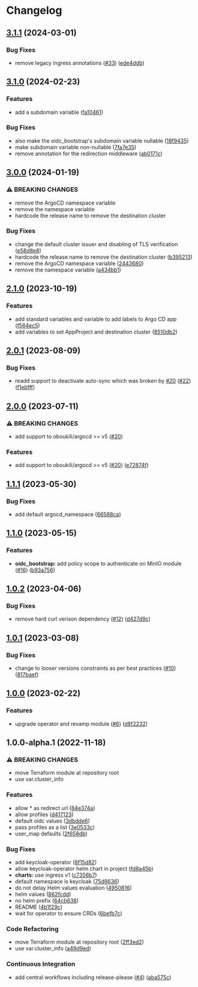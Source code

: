 # Changelog

## [3.1.1](https://github.com/camptocamp/devops-stack-module-keycloak/compare/v3.1.0...v3.1.1) (2024-03-01)


### Bug Fixes

* remove legacy ingress annotations ([#33](https://github.com/camptocamp/devops-stack-module-keycloak/issues/33)) ([ede4ddb](https://github.com/camptocamp/devops-stack-module-keycloak/commit/ede4ddbc27f1f6cb4200efc7cc76183046b3252d))

## [3.1.0](https://github.com/camptocamp/devops-stack-module-keycloak/compare/v3.0.0...v3.1.0) (2024-02-23)


### Features

* add a subdomain variable ([fa10461](https://github.com/camptocamp/devops-stack-module-keycloak/commit/fa1046124e30684155a62d3863b6bbaad8a38672))


### Bug Fixes

* also make the oidc_bootstrap's subdomain variable nullable ([18f9435](https://github.com/camptocamp/devops-stack-module-keycloak/commit/18f94356c2b17dd301c6030a6e34e82a183b6948))
* make subdomain variable non-nullable ([7fa7e35](https://github.com/camptocamp/devops-stack-module-keycloak/commit/7fa7e3570f581f507982e87832952e2a0e147ed2))
* remove annotation for the redirection middleware ([ab0171c](https://github.com/camptocamp/devops-stack-module-keycloak/commit/ab0171cdd29e16fb50bd6fd05ef3c62ebf4e8d93))

## [3.0.0](https://github.com/camptocamp/devops-stack-module-keycloak/compare/v2.1.0...v3.0.0) (2024-01-19)


### ⚠ BREAKING CHANGES

* remove the ArgoCD namespace variable
* remove the namespace variable
* hardcode the release name to remove the destination cluster

### Bug Fixes

* change the default cluster issuer and disabling of TLS verification ([e58d8e8](https://github.com/camptocamp/devops-stack-module-keycloak/commit/e58d8e8271165f252f179228494e150ba35bb785))
* hardcode the release name to remove the destination cluster ([b395213](https://github.com/camptocamp/devops-stack-module-keycloak/commit/b3952132a37c60080fe67632ed8024b56ba0fe1d))
* remove the ArgoCD namespace variable ([2443680](https://github.com/camptocamp/devops-stack-module-keycloak/commit/2443680d96e972fd9f060fe04051ad5b18ec9381))
* remove the namespace variable ([a434bb1](https://github.com/camptocamp/devops-stack-module-keycloak/commit/a434bb185f2a1c7a4a063801555f15df730ea377))

## [2.1.0](https://github.com/camptocamp/devops-stack-module-keycloak/compare/v2.0.1...v2.1.0) (2023-10-19)


### Features

* add standard variables and variable to add labels to Argo CD app ([f564ec5](https://github.com/camptocamp/devops-stack-module-keycloak/commit/f564ec57681d7d5e07044c3435fe1abacac677e6))
* add variables to set AppProject and destination cluster ([8510db2](https://github.com/camptocamp/devops-stack-module-keycloak/commit/8510db2fbc2392f8516488edcead524528bfed2f))

## [2.0.1](https://github.com/camptocamp/devops-stack-module-keycloak/compare/v2.0.0...v2.0.1) (2023-08-09)


### Bug Fixes

* readd support to deactivate auto-sync which was broken by [#20](https://github.com/camptocamp/devops-stack-module-keycloak/issues/20) ([#22](https://github.com/camptocamp/devops-stack-module-keycloak/issues/22)) ([f1ebfff](https://github.com/camptocamp/devops-stack-module-keycloak/commit/f1ebfffa8d6dc22dc296e00cb796eaa68a515dff))

## [2.0.0](https://github.com/camptocamp/devops-stack-module-keycloak/compare/v1.1.1...v2.0.0) (2023-07-11)


### ⚠ BREAKING CHANGES

* add support to oboukili/argocd >= v5 ([#20](https://github.com/camptocamp/devops-stack-module-keycloak/issues/20))

### Features

* add support to oboukili/argocd &gt;= v5 ([#20](https://github.com/camptocamp/devops-stack-module-keycloak/issues/20)) ([e72874f](https://github.com/camptocamp/devops-stack-module-keycloak/commit/e72874ffb3fb45a06c9d8c7c26c03f4c44f6d674))

## [1.1.1](https://github.com/camptocamp/devops-stack-module-keycloak/compare/v1.1.0...v1.1.1) (2023-05-30)


### Bug Fixes

* add default argocd_namespace ([66588ca](https://github.com/camptocamp/devops-stack-module-keycloak/commit/66588cab48b6aba6a702093ca052a2c09114e800))

## [1.1.0](https://github.com/camptocamp/devops-stack-module-keycloak/compare/v1.0.2...v1.1.0) (2023-05-15)


### Features

* **oidc_bootstrap:** add policy scope to authenticate on MinIO module ([#16](https://github.com/camptocamp/devops-stack-module-keycloak/issues/16)) ([b93a756](https://github.com/camptocamp/devops-stack-module-keycloak/commit/b93a756eb8dae54ef297ef02f376cc82bde98a6b))

## [1.0.2](https://github.com/camptocamp/devops-stack-module-keycloak/compare/v1.0.1...v1.0.2) (2023-04-06)


### Bug Fixes

* remove hard curl verison dependency ([#12](https://github.com/camptocamp/devops-stack-module-keycloak/issues/12)) ([d427d9c](https://github.com/camptocamp/devops-stack-module-keycloak/commit/d427d9cba4558c869b14fd2d1e0010118823c781))

## [1.0.1](https://github.com/camptocamp/devops-stack-module-keycloak/compare/v1.0.0...v1.0.1) (2023-03-08)


### Bug Fixes

* change to looser versions constraints as per best practices ([#10](https://github.com/camptocamp/devops-stack-module-keycloak/issues/10)) ([817baef](https://github.com/camptocamp/devops-stack-module-keycloak/commit/817baef75fe267ac958a6dc198b3a0234efa0b97))

## [1.0.0](https://github.com/camptocamp/devops-stack-module-keycloak/compare/v1.0.0-alpha.1...v1.0.0) (2023-02-22)


### Features

* upgrade operator and revamp module ([#6](https://github.com/camptocamp/devops-stack-module-keycloak/issues/6)) ([d8f2232](https://github.com/camptocamp/devops-stack-module-keycloak/commit/d8f223294068aae554929e25fd0046aeadb1cf2f))

## 1.0.0-alpha.1 (2022-11-18)


### ⚠ BREAKING CHANGES

* move Terraform module at repository root
* use var.cluster_info

### Features

* allow * as redirect url ([84e374a](https://github.com/camptocamp/devops-stack-module-keycloak/commit/84e374a20a6e5cf48c98ec560b38581226ea4771))
* allow profiles ([d417123](https://github.com/camptocamp/devops-stack-module-keycloak/commit/d417123f56030fdf41805885df66e652eec29f5c))
* default oidc values ([3dbdde6](https://github.com/camptocamp/devops-stack-module-keycloak/commit/3dbdde66a36ee10c069022656434449e575a105a))
* pass profiles as a list ([3e0533c](https://github.com/camptocamp/devops-stack-module-keycloak/commit/3e0533c288dd7aa89496d285c48ec60339e88af7))
* user_map defaults ([2f658db](https://github.com/camptocamp/devops-stack-module-keycloak/commit/2f658db414400ce6b154b86406d1fd9fddaaa456))


### Bug Fixes

* add keycloak-operator ([8f15d82](https://github.com/camptocamp/devops-stack-module-keycloak/commit/8f15d82805e65da9b200919263e71f040917edd5))
* allow keycloak-operator helm chart in project ([fd8a45b](https://github.com/camptocamp/devops-stack-module-keycloak/commit/fd8a45b36c34c62549d7a7aa931fe2d842fffdd7))
* **charts:** use ingress v1 ([c7356b7](https://github.com/camptocamp/devops-stack-module-keycloak/commit/c7356b7edfd4f69637d16962b214cf32003ad15d))
* default namespace is keycloak ([75d8636](https://github.com/camptocamp/devops-stack-module-keycloak/commit/75d86364a4fc0bc0cf0b155f0a6ece91a993ba23))
* do not delay Helm values evaluation ([4950816](https://github.com/camptocamp/devops-stack-module-keycloak/commit/495081659d2caff2d28c9c590c7616be309e7cb2))
* helm values ([862fcdd](https://github.com/camptocamp/devops-stack-module-keycloak/commit/862fcdd9ef315a033251a8cbc84b2c7535c131c6))
* no helm prefix ([64cb638](https://github.com/camptocamp/devops-stack-module-keycloak/commit/64cb63806fd396593c7349cba2bb0afaed63a9f0))
* README ([4b1f29c](https://github.com/camptocamp/devops-stack-module-keycloak/commit/4b1f29c530a73e380a63ced7217f6d38dc14e7ec))
* wait for operator to ensure CRDs ([6befb7c](https://github.com/camptocamp/devops-stack-module-keycloak/commit/6befb7caf0204564c3383ace00be7cd6ea196050))


### Code Refactoring

* move Terraform module at repository root ([2ff3ed2](https://github.com/camptocamp/devops-stack-module-keycloak/commit/2ff3ed2e860bcdf6fb05093476faad9e28f4d0fa))
* use var.cluster_info ([a49d9ed](https://github.com/camptocamp/devops-stack-module-keycloak/commit/a49d9ed47b76b56a8c1371b2ccfef6dc49903b7d))


### Continuous Integration

* add central workflows including release-please ([#4](https://github.com/camptocamp/devops-stack-module-keycloak/issues/4)) ([aba575c](https://github.com/camptocamp/devops-stack-module-keycloak/commit/aba575cd447e6f85004d158e1debb3ef6ed5d1d5))
